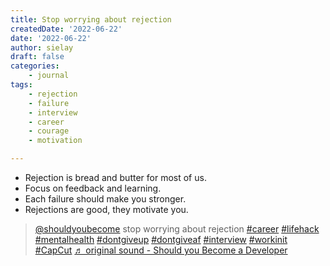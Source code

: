 ```yaml
---
title: Stop worrying about rejection
createdDate: '2022-06-22'
date: '2022-06-22'
author: sielay
draft: false
categories:
    - journal
tags:
    - rejection
    - failure
    - interview
    - career
    - courage
    - motivation

---
```


 * Rejection is bread and butter for most of us.
 * Focus on feedback and learning.
 * Each failure should make you stronger.
 * Rejections are good, they motivate you.
 
 <blockquote class="tiktok-embed" cite="https://www.tiktok.com/@shouldyoubecome/video/7111986791988677894" data-video-id="7111986791988677894" style="max-width: 605px;min-width: 325px;" > <section> <a target="_blank" title="@shouldyoubecome" href="https://www.tiktok.com/@shouldyoubecome">@shouldyoubecome</a> stop worrying about rejection <a title="career" target="_blank" href="https://www.tiktok.com/tag/career">#career</a> <a title="lifehack" target="_blank" href="https://www.tiktok.com/tag/lifehack">#lifehack</a> <a title="mentalhealth" target="_blank" href="https://www.tiktok.com/tag/mentalhealth">#mentalhealth</a> <a title="dontgiveup" target="_blank" href="https://www.tiktok.com/tag/dontgiveup">#dontgiveup</a> <a title="dontgiveaf" target="_blank" href="https://www.tiktok.com/tag/dontgiveaf">#dontgiveaf</a> <a title="interview" target="_blank" href="https://www.tiktok.com/tag/interview">#interview</a> <a title="workinit" target="_blank" href="https://www.tiktok.com/tag/workinit">#workinit</a>  <a title="capcut" target="_blank" href="https://www.tiktok.com/tag/capcut">#CapCut</a> <a target="_blank" title="♬ original sound - Should you Become a Developer" href="https://www.tiktok.com/music/original-sound-7111986792588528389">♬ original sound - Should you Become a Developer</a> </section> </blockquote> <script async src="https://www.tiktok.com/embed.js"></script>